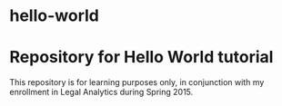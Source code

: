 # hello-world
Repository for Hello World tutorial 
===========
This repository is for learning purposes only, in conjunction with my enrollment in Legal Analytics during Spring 2015. 
